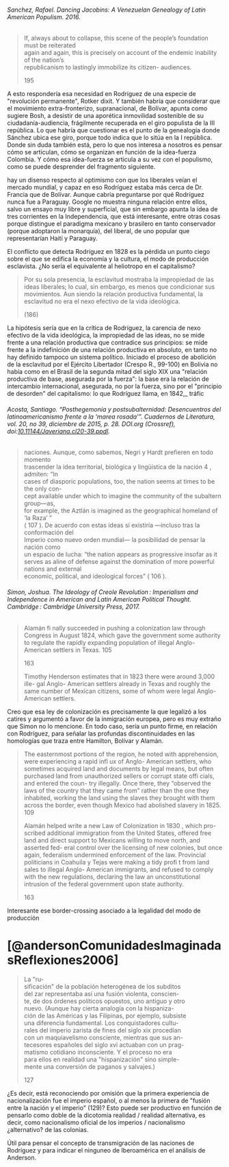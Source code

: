 ###### Sanchez, Rafael. _Dancing Jacobins: A Venezuelan Genealogy of Latin American Populism_. 2016.

> If, always about to collapse, this scene of the people’s foundation must be reiterated  
> again and again, this is precisely on account of the endemic inability of the nation’s  
> republicanism to lastingly immobilize its citizen- audiences.
> 
> 195

A esto respondería esa necesidad en Rodríguez de una especie de "revolución permanente", Rotker dixit. Y también habría que considerar que el movimiento extra-fronterizo, supranacional, de Bolívar, apunta como sugiere Bosh, a desistir de una aporética inmovilidad sostenible de su ciudadanía-audiencia, frágilmente recuperada en el giro populista de la III república. Lo que habría que cuestionar es el punto de la genealogía donde Sánchez ubica ese giro, porque todo indica que lo sitúa en la I república. Donde sin duda también está, pero lo que nos interesa a nosotros es pensar cómo se articulan, cómo se organizan en función de la idea-fuerza Colombia. Y cómo esa idea-fuerza se articula a su vez con el populismo, como se puede desprender del fragmento siguiente.


hay un disenso respecto al optimismo con que los liberales veían el mercado mundial, y capaz en eso Rodríguez estaba más cerca de Dr. Francia que de Bolívar. Aunque cabría preguntarse por qué Rodríguez nunca fue a Paraguay. Google no muestra ninguna relación entre ellos, salvo un ensayo muy libre y superficial, que sin embargo apunta la idea de tres corrientes en la Independencia, que está interesante, entre otras cosas porque distingue el paradigma mexicano y brasilero en tanto conservador (porque adoptaron la monarquía), del liberal, de uno popular que representarían Haití y Paraguay.


El conflicto que detecta Rodríguez en 1828 es la pérdida un punto ciego sobre el que se edifica la economía y la cultura, el modo de producción esclavista. ¿No sería el equivalente al heliotropo en el capitalismo?

> Por su sola presencia, la esclavitud mostraba la impropiedad de las ideas liberales; lo cual, sin embargo, es menos que condicionar sus movimientos. Aun siendo la relación productiva fundamental, la esclavitud no era el nexo efectivo de la vida ideológica.
> 
> (186)

La hipótesis sería que en la crítica de Rodríguez, la carencia de nexo efectivo de la vida ideológica, la impropiedad de las ideas, no se mide frente a una relación productiva que contradice sus principios: se mide frente a la indefinición de una relación productiva en absoluto, en tanto no hay definido tampoco un sistema político. Iniciado el proceso de abolición de la esclavitud por el Ejército Libertador (Crespo R., 99-100) en Bolivia no había como en el Brasil de la segunda mitad del siglo XIX una "relación productiva de base, asegurada por la fuerza": la base era la relación de intercambio internacional, asegurada, no por la fuerza, sino por el "principio de desorden" del capitalismo: lo que Rodríguez llama, en 1842,_ tráfic


###### Acosta, Santiago. “Posthegemonía y postsubalternidad: Desencuentros del latinoamericanismo frente a la ‘marea rosada’”. _Cuadernos de Literatura_, vol. 20, no 39, diciembre de 2015, p. 28. _DOI.org (Crossref)_, doi:[10.11144/Javeriana.cl20-39.ppdl](https://doi.org/10.11144/Javeriana.cl20-39.ppdl).

> naciones. Aunque, como sabemos, Negri y Hardt prefieren en todo momento  
> trascender la idea territorial, biológica y lingüística de la nación 4 , admiten: “In  
> cases of diasporic populations, too, the nation seems at times to be the only con-  
> cept available under which to imagine the community of the subaltern group—as,  
> for example, the Aztlán is imagined as the geographical homeland of ‘la Raza’ ”  
> ( 107 ). De acuerdo con estas ideas sí existiría —incluso tras la conformación del  
> Imperio como nuevo orden mundial— la posibilidad de pensar la nación como  
> un espacio de lucha: “the nation appears as progressive insofar as it serves as aline of defense against the domination of more powerful nations and external  
> economic, political, and ideological forces” ( 106 ).


###### Simon, Joshua. _The Ideology of Creole Revolution : Imperialism and Independence in American and Latin American Political Thought_. Cambridge : Cambridge University Press, 2017.

> Alamán fi nally succeeded in pushing a colonization law through
> Congress in August 1824, which gave the government some authority
> to regulate the rapidly expanding population of illegal Anglo- American
> settlers in Texas. 105
> 
> 163
> 
> Timothy Henderson estimates that in 1823 there were around 3,000 ille-
> gal Anglo- American settlers already in Texas and roughly the same number
> of Mexican citizens, some of whom were legal Anglo- American settlers.

Creo que esa ley de colonización es precisamente la que legalizó a los catires y argumentó a favor de la inmigración europea, pero es muy extraño que Simon no lo mencione. En todo caso, sería un punto firme, en relación con Rodríguez, para señalar las profundas discontinuidades en las homologías que traza entre Hamilton, Bolívar y Alamán.


> The
> easternmost portions of the region, he noted with apprehension, were
> experiencing a rapid infl ux of Anglo- American settlers, who sometimes
> acquired land and documents by legal means, but often purchased land
> from unauthorized sellers or corrupt state offi cials, and entered the coun-
> try illegally. Once there, they “observed the laws of the country that they
> came from” rather than the one they inhabited, working the land using
> the slaves they brought with them across the border, even though Mexico
> had abolished slavery in 1825. 109
> 
> Alamán helped write a new Law of Colonization in 1830 , which pro-
> scribed additional immigration from the United States, offered free land
> and direct support to Mexicans willing to move north, and asserted fed-
> eral control over the licensing of new colonies, but once again, federalism
> undermined enforcement of the law. Provincial politicians in Coahuila y
> Tejas were making a tidy profi t from land sales to illegal Anglo- American
> immigrants, and refused to comply with the new regulations, declaring
> the law an unconstitutional intrusion of the federal government upon
> state authority.
> 
> 163

Interesante ese border-crossing asociado a la legalidad del modo de producción



# [@andersonComunidadesImaginadasReflexiones2006]
> La "ru-  
> sificación" de la población heterogénea de los subditos  
> del zar representaba así una fusión violenta, conscien-  
> te, de dos órdenes políticos opuestos, uno antiguo y otro  
> nuevo. (Aunque hay cierta analogía con la hispaniza-  
> ción de las Américas y las Filipinas, por ejemplo, subsiste  
> una diferencia fundamental. Los conquistadores cultu-  
> rales del imperio zarista de fines del siglo xix procedían  
> con un maquiavelismo consciente, mientras que sus an-  
> tecesores españoles del siglo xvi actuaban con un prag-  
> matismo cotidiano inconsciente. Y el proceso no era  
> para ellos en realidad una "hispanización" sino simple-  
> mente una conversión de paganos y salvajes.)
> 
> 127

¿Es decir, está reconociendo por omisión que la primera experiencia de nacionalización fue el imperio español, o al menos la primera de "fusión entre la nación y el imperio" (129)? Esto puede ser productivo en función de pensarlo como doble de la dicotomía realidad / realidad alternativa, es decir, como nacionalismo oficial de los imperios / nacionalismo ¿alternativo? de las colonias.

Útil para pensar el concepto de transmigración de las naciones de Rodríguez y para indicar el ninguneo de Iberoamérica en el análisis de Anderson.